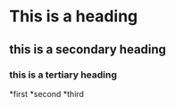 # This is a heading   
## this is a secondary heading
### this is a tertiary heading

*first
*second
*third
